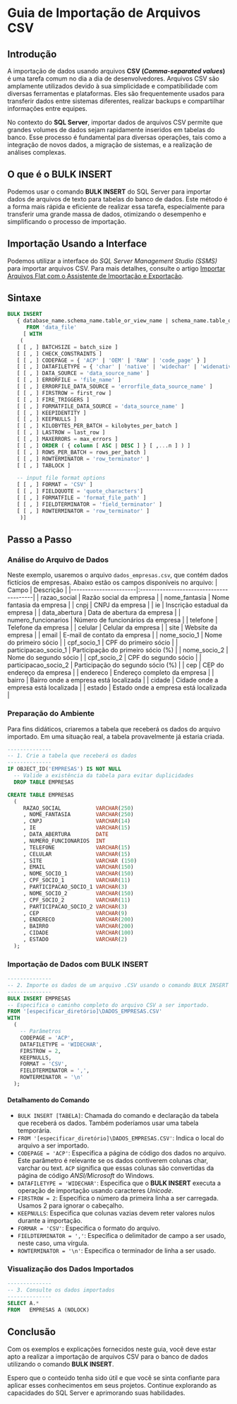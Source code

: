 # Guia de Importação de Arquivos CSV

## Introdução
A importação de dados usando arquivos **CSV (_Comma-separated values_)** é uma tarefa comum no dia a dia de desenvolvedores. Arquivos CSV são amplamente utilizados devido à sua simplicidade e compatibilidade com diversas ferramentas e plataformas. Eles são frequentemente usados para transferir dados entre sistemas diferentes, realizar backups e compartilhar informações entre equipes.

No contexto do **SQL Server**, importar dados de arquivos CSV permite que grandes volumes de dados sejam rapidamente inseridos em tabelas do banco. Esse processo é fundamental para diversas operações, tais como a integração de novos dados, a migração de sistemas, e a realização de análises complexas.

## O que é o BULK INSERT
Podemos usar o comando **BULK INSERT** do SQL Server para importar dados de arquivos de texto para tabelas do banco de dados. Este método é a forma mais rápida e eficiente de realizar essa tarefa, especialmente para transferir uma grande massa de dados, otimizando o desempenho e simplificando o processo de importação.

## Importação Usando a Interface
Podemos utilizar a interface do _SQL Server Management Studio (SSMS)_ para importar arquivos CSV. Para mais detalhes, consulte o artigo [Importar Arquivos Flat com o Assistente de Importação e Exportação](https://learn.microsoft.com/pt-br/sql/relational-databases/import-export/import-flat-file-wizard?view=sql-server-ver16).

## Sintaxe
```SQL
BULK INSERT
   { database_name.schema_name.table_or_view_name | schema_name.table_or_view_name | table_or_view_name }
      FROM 'data_file'
     [ WITH
    (
   [ [ , ] BATCHSIZE = batch_size ]
   [ [ , ] CHECK_CONSTRAINTS ]
   [ [ , ] CODEPAGE = { 'ACP' | 'OEM' | 'RAW' | 'code_page' } ]
   [ [ , ] DATAFILETYPE = { 'char' | 'native' | 'widechar' | 'widenative' } ]
   [ [ , ] DATA_SOURCE = 'data_source_name' ]
   [ [ , ] ERRORFILE = 'file_name' ]
   [ [ , ] ERRORFILE_DATA_SOURCE = 'errorfile_data_source_name' ]
   [ [ , ] FIRSTROW = first_row ]
   [ [ , ] FIRE_TRIGGERS ]
   [ [ , ] FORMATFILE_DATA_SOURCE = 'data_source_name' ]
   [ [ , ] KEEPIDENTITY ]
   [ [ , ] KEEPNULLS ]
   [ [ , ] KILOBYTES_PER_BATCH = kilobytes_per_batch ]
   [ [ , ] LASTROW = last_row ]
   [ [ , ] MAXERRORS = max_errors ]
   [ [ , ] ORDER ( { column [ ASC | DESC ] } [ ,...n ] ) ]
   [ [ , ] ROWS_PER_BATCH = rows_per_batch ]
   [ [ , ] ROWTERMINATOR = 'row_terminator' ]
   [ [ , ] TABLOCK ]

   -- input file format options
   [ [ , ] FORMAT = 'CSV' ]
   [ [ , ] FIELDQUOTE = 'quote_characters']
   [ [ , ] FORMATFILE = 'format_file_path' ]
   [ [ , ] FIELDTERMINATOR = 'field_terminator' ]
   [ [ , ] ROWTERMINATOR = 'row_terminator' ]
    )]
```

## Passo a Passo

### Análise do Arquivo de Dados
Neste exemplo, usaremos o arquivo `dados_empresas.csv`, que contém dados fictícios de empresas. Abaixo estão os campos disponíveis no arquivo:
| Campo                 | Descrição                               |
|-----------------------|:----------------------------------------|
| razao_social          | Razão social da empresa                 |
| nome_fantasia         | Nome fantasia da empresa                |
| cnpj                  | CNPJ da empresa                         |
| ie                    | Inscrição estadual da empresa           |
| data_abertura         | Data de abertura da empresa             |
| numero_funcionarios   | Número de funcionários da empresa       |
| telefone              | Telefone da empresa                     |
| celular               | Celular da empresa                      |
| site                  | Website da empresa                      |
| email                 | E-mail de contato da empresa            |
| nome_socio_1          | Nome do primeiro sócio                  |
| cpf_socio_1           | CPF do primeiro sócio                   |
| participacao_socio_1  | Participação do primeiro sócio (%)      |
| nome_socio_2          | Nome do segundo sócio                   |
| cpf_socio_2           | CPF do segundo sócio                    |
| participacao_socio_2  | Participação do segundo sócio (%)       |
| cep                   | CEP do endereço da empresa              |
| endereco              | Endereço completo da empresa            |
| bairro                | Bairro onde a empresa está localizada   |
| cidade                | Cidade onde a empresa está localizada   |
| estado                | Estado onde a empresa está localizada   |

### Preparação do Ambiente
Para fins didáticos, criaremos a tabela que receberá os dados do arquivo importado. Em uma situação real, a tabela provavelmente já estaria criada.
```SQL
--------------
-- 1. Crie a tabela que receberá os dados
--------------
IF OBJECT_ID('EMPRESAS') IS NOT NULL
  -- Valide a existência da tabela para evitar duplicidades
  DROP TABLE EMPRESAS

CREATE TABLE EMPRESAS
  (
     RAZAO_SOCIAL           VARCHAR(250)
     , NOME_FANTASIA        VARCHAR(250)
     , CNPJ                 VARCHAR(14)
     , IE                   VARCHAR(15)
     , DATA_ABERTURA        DATE
     , NUMERO_FUNCIONARIOS  INT
     , TELEFONE             VARCHAR(15)
     , CELULAR              VARCHAR(15)
     , SITE                 VARCHAR (150)
     , EMAIL                VARCHAR(150)
     , NOME_SOCIO_1         VARCHAR(150)
     , CPF_SOCIO_1          VARCHAR(11)
     , PARTICIPACAO_SOCIO_1 VARCHAR(3)
     , NOME_SOCIO_2         VARCHAR(150)
     , CPF_SOCIO_2          VARCHAR(11)
     , PARTICIPACAO_SOCIO_2 VARCHAR(3)
     , CEP                  VARCHAR(9)
     , ENDERECO             VARCHAR(200)
     , BAIRRO               VARCHAR(200)
     , CIDADE               VARCHAR(100)
     , ESTADO               VARCHAR(2)
  );
```
### Importação de Dados com BULK INSERT
```SQL
--------------
-- 2. Importe os dados de um arquivo .CSV usando o comando BULK INSERT
--------------
BULK INSERT EMPRESAS
-- Especifica o caminho completo do arquivo CSV a ser importado.
FROM '[especificar_diretório]\DADOS_EMPRESAS.CSV'
WITH
  ( 
    -- Parâmetros
    CODEPAGE = 'ACP',    
    DATAFILETYPE = 'WIDECHAR',    
    FIRSTROW = 2,
    KEEPNULLS,
    FORMAT = 'CSV',
    FIELDTERMINATOR = ',',
    ROWTERMINATOR = '\n'
  ); 
```
#### Detalhamento do Comando
- `BULK INSERT [TABELA]`: Chamada do comando e declaração da tabela que receberá os dados. Também poderíamos usar uma tabela temporária.
- `FROM '[especificar_diretório]\DADOS_EMPRESAS.CSV'`: Indica o local do arquivo a ser importado.
- `CODEPAGE = 'ACP'`: Especifica a página de código dos dados no arquivo. Este parâmetro é relevante se os dados contiverem colunas char, varchar ou text. `ACP` significa que essas colunas são convertidas da página de código _ANSI/Microsoft_ do Windows.
- `DATAFILETYPE = 'WIDECHAR'`: Especifica que o **BULK INSERT** executa a operação de importação usando caracteres _Unicode_.
- `FIRSTROW = 2`: Especifica o número da primeira linha a ser carregada. Usamos 2 para ignorar o cabeçalho.
- `KEEPNULLS`: Especifica que colunas vazias devem reter valores nulos durante a importação.
- `FORMAR = 'CSV'`: Especifica o formato do arquivo.
- `FIELDTERMINATOR = ','`: Especifica o delimitador de campo a ser usado, neste caso, uma vírgula.
- `ROWTERMINATOR = '\n'`: Especifica o terminador de linha a ser usado.

### Visualização dos Dados Importados
```SQL
--------------
-- 3. Consulte os dados importados
--------------
SELECT A.*
FROM   EMPRESAS A (NOLOCK)
```

## Conclusão
Com os exemplos e explicações fornecidos neste guia, você deve estar apto a realizar a importação de arquivos CSV para o banco de dados utilizando o comando **BULK INSERT**.

Espero que o conteúdo tenha sido útil e que você se sinta confiante para aplicar esses conhecimentos em seus projetos. Continue explorando as capacidades do SQL Server e aprimorando suas habilidades.

